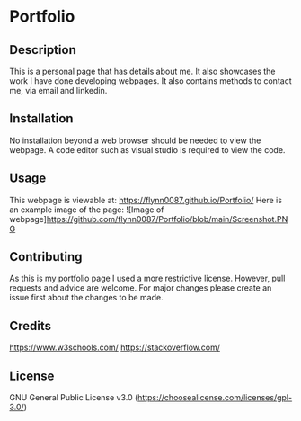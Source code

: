 # Portfolio

## Description
This is a personal page that has details about me. It also showcases the work I have done developing webpages. It also contains methods to contact me, via email and linkedin.

## Installation
No installation beyond a web browser should be needed to view the webpage. A code editor such as visual studio is required to view the code.

## Usage
This webpage is viewable at: https://flynn0087.github.io/Portfolio/
Here is an example image of the page: ![Image of webpage]https://github.com/flynn0087/Portfolio/blob/main/Screenshot.PNG

## Contributing
As this is my portfolio page I used a more restrictive license. However, pull requests and advice are welcome. For major changes please create an issue first about the changes to be made.

## Credits
https://www.w3schools.com/
https://stackoverflow.com/

## License
GNU General Public License v3.0 (https://choosealicense.com/licenses/gpl-3.0/)

